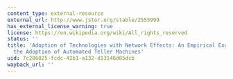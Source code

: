 ```yaml
---
content_type: external-resource
external_url: http://www.jstor.org/stable/2555999
has_external_license_warning: true
license: https://en.wikipedia.org/wiki/All_rights_reserved
status: ''
title: 'Adoption of Technologies with Network Effects: An Empirical Examination of
  the Adoption of Automated Teller Machines'
uid: 7c286025-fcdc-42b1-a132-d13146d85dcb
wayback_url: ''
---
```

